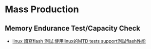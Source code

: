 # Mass Production

## Memory Endurance Test/Capacity Check

- [linux 讀寫flash 測試,使用linux的MTD tests support測試flash性能](https://blog.csdn.net/weixin_39958138/article/details/116900511)